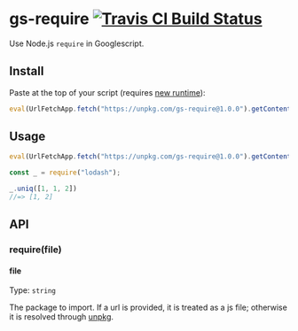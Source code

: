 # gs-require [![Travis CI Build Status](https://img.shields.io/travis/com/Richienb/gs-require/master.svg?style=for-the-badge)](https://travis-ci.com/Richienb/gs-require)

Use Node.js `require` in Googlescript.

## Install

Paste at the top of your script (requires [new runtime](https://developers.google.com/apps-script/guides/v8-runtime)):

```js
eval(UrlFetchApp.fetch("https://unpkg.com/gs-require@1.0.0").getContentText());
```

## Usage

```js
eval(UrlFetchApp.fetch("https://unpkg.com/gs-require@1.0.0").getContentText());

const _ = require("lodash");

_.uniq([1, 1, 2])
//=> [1, 2]
```

## API

### require(file)

#### file

Type: `string`

The package to import. If a url is provided, it is treated as a js file; otherwise it is resolved through [unpkg](https://unpkg.com).
